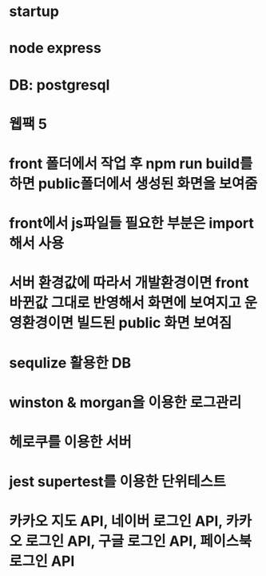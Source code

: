 # startup
# node express
# DB: postgresql
# 웹팩 5
# front 폴더에서 작업 후 npm run build를 하면 public폴더에서 생성된 화면을 보여줌
# front에서 js파일들 필요한 부분은 import해서 사용
# 서버 환경값에 따라서 개발환경이면 front바뀐값 그대로 반영해서 화면에 보여지고 운영환경이면 빌드된 public 화면 보여짐
# sequlize 활용한 DB
# winston & morgan을 이용한 로그관리
# 헤로쿠를 이용한 서버
# jest supertest를 이용한 단위테스트
# 카카오 지도 API, 네이버 로그인 API, 카카오 로그인 API, 구글 로그인 API, 페이스북 로그인 API
